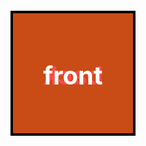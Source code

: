 ---
---
<style>
	html, body {
		height: 100%;
		overflow: auto;
	}
	#main_content {
		display: flex;
		flex-direction: row;
		justify-content: space-between;
	}
	.scroll-area {
		min-height: 500vh;
		display: flex;
		width: 100%;
		flex-direction: column;
		align-items: center;
	}
	.scene {
		border: 4px dashed rgba(255, 255, 255, 0.25);
		position: sticky;
		top: 64px;
	}
	.cube {
		width: 200px;
		height: 200px;
		position: relative;
		transform-style: preserve-3d;
		transition: transform 0.1s;
		transform-origin: center center;
	}
	.cube__face {
		position: absolute;
		width: 200px;
		height: 200px;
		border: 4px solid black;
		box-sizing: border-box;
		line-height: 200px;
		font-size: 40px;
		font-weight: bold;
		color: white;
		text-align: center;
	}

	.cube__face--front  { background: hsla(  0, 100%, 50%, 0.7); }
	.cube__face--right  { background: hsla( 60, 100%, 50%, 0.7); }
	.cube__face--back   { background: hsla(120, 100%, 50%, 0.7); }
	.cube__face--left   { background: hsla(180, 100%, 50%, 0.7); }
	.cube__face--top    { background: hsla(240, 100%, 50%, 0.7); }
	.cube__face--bottom { background: hsla(300, 100%, 50%, 0.7); }

	.cube__face--front  { transform: rotateY(  0deg) translateZ(100px); }
	.cube__face--right  { transform: rotateY( 90deg) translateZ(100px); }
	.cube__face--back   { transform: rotateY(180deg) translateZ(100px); }
	.cube__face--left   { transform: rotateY(-90deg) translateZ(100px); }
	.cube__face--top    { transform: rotateX( 90deg) translateZ(100px); }
	.cube__face--bottom { transform: rotateX(-90deg) translateZ(100px); }
</style>
<div class="scroll-area">
	<div class="scene">
		<div id="cube" class="cube">
			<div class="cube__face cube__face--front">front</div>
			<div class="cube__face cube__face--back">back</div>
			<div class="cube__face cube__face--right">right</div>
			<div class="cube__face cube__face--left">left</div>
			<div class="cube__face cube__face--top">top</div>
			<div class="cube__face cube__face--bottom">bottom</div>
		</div>
	</div>
</div>

<script src="//cdnjs.cloudflare.com/ajax/libs/ScrollMagic/2.0.7/ScrollMagic.min.js"></script>
<script>
	document.body.addEventListener('touchmove', onScroll);
	window.addEventListener('scroll', onScroll);

	var cube = document.getElementById('cube');

	function getScrollPosition() { return window.pageYOffset || document.documentElement.scrollTop || document.body.scrollTop || 0; }
	var maxScroll = document.body.scrollHeight - window.innerHeight;

	function onScroll(){
		var ratio = getScrollPosition() / maxScroll;
		console.log(ratio);
		cube.style.transform = 'rotate3d(3,9,8,'+ Math.min(ratio * 360, 360) + 'deg)';
	}
</script>
